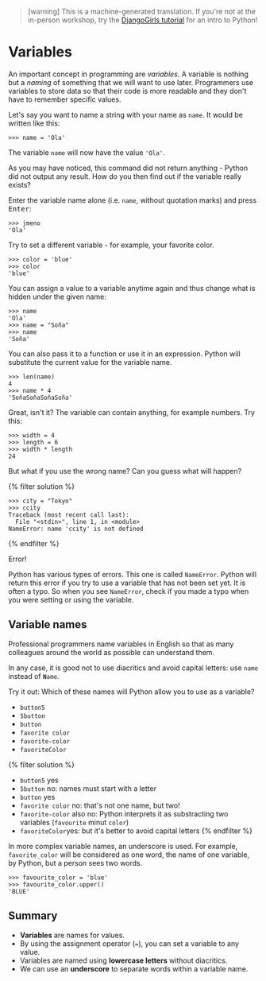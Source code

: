 > [warning]
> This is a machine-generated translation.
> If you're not at the in-person workshop, try the [DjangoGirls tutorial](https://tutorial.djangogirls.org/en/) for an intro to Python!

# Variables

An important concept in programming are *variables*.
A variable is nothing but a *naming* of something that we will want to use later.
Programmers use variables to store data so that their code is more readable and they don't have to remember specific values.

Let's say you want to name a string with your name as `name`. It would be written like this:

```pycon
>>> name = 'Ola'
```

The variable `name` will now have the value  `'Ola'`.

As you may have noticed, this command did not return anything - Python did not output any result.
How do you then find out if the variable really exists?

Enter the variable name alone (i.e. `name`, without quotation marks) and press <kbd>Enter</kbd>: 

```pycon
>>> jmeno
'Ola'
```

Try to set a different variable - for example, your favorite color.

``` pycon
>>> color = 'blue'
>>> color
'blue'
``` 

You can assign a value to a variable anytime again and thus change what is hidden under the given name:

```pycon
>>> name
'Ola'
>>> name = "Soňa"
>>> name
'Soňa'
```

You can also pass it to a function or use it in an expression.
Python will substitute the current value for the variable name.

```pycon
>>> len(name)
4
>>> name * 4
'SoňaSoňaSoňaSoňa'
```

Great, isn't it?
The variable can contain anything, for example numbers. Try this:

```pycon
>>> width = 4
>>> length = 6
>>> width * length
24
```

But what if you use the wrong name? Can you guess what will happen?

{% filter solution %}
```pycon
>>> city = "Tokyo"
>>> ccity
Traceback (most recent call last):
  File "<stdin>", line 1, in <module>
NameError: name 'ccity' is not defined
```
{% endfilter %}

Error!

Python has various types of errors.
This one is called `NameError`.
Python will return this error if you try to use a variable that has not been set yet.
It is often a typo.
So when you see `NameError`, check if you made a typo when you were setting or using the variable.

## Variable names
Professional programmers name variables in English so that as many colleagues around the world as possible can understand them. 

In any case, it is good not to use diacritics and avoid capital letters:
use `name` instead of <code><strong>N</strong>ame</code>.

Try it out: Which of these names will Python allow you to use as a variable?

* `button5`
* `5button`
* `button` 
* `favorite color`
* `favorite-color`
* `favoriteColor`

{% filter solution %}
* `button5` yes
* `5button` no: names must start with a letter
* `button` yes
* `favorite color` no: that's not one name, but two!
* `favorite-color` also no: Python interprets it as substracting two variables (`favourite` minut `color`)
* `favoriteColor`yes: but it's better to avoid capital letters
{% endfilter %}

In more complex variable names, an underscore is used. For example, `favorite_color` will be considered as one word, the name of one variable, by Python, but a person sees two words.
```
>>> favourite_color = 'blue'
>>> favourite_color.upper()
'BLUE'
```

## Summary

* **Variables** are names for values.
* By using the assignment operator (`=`), you can set a variable to any value.
* Variables are named using **lowercase letters** without diacritics.
* We can use an **underscore** to separate words within a variable name.
